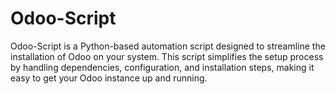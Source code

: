 # Odoo-Script
Odoo-Script is a Python-based automation script designed to streamline the installation of Odoo on your system. This script simplifies the setup process by handling dependencies, configuration, and installation steps, making it easy to get your Odoo instance up and running.
